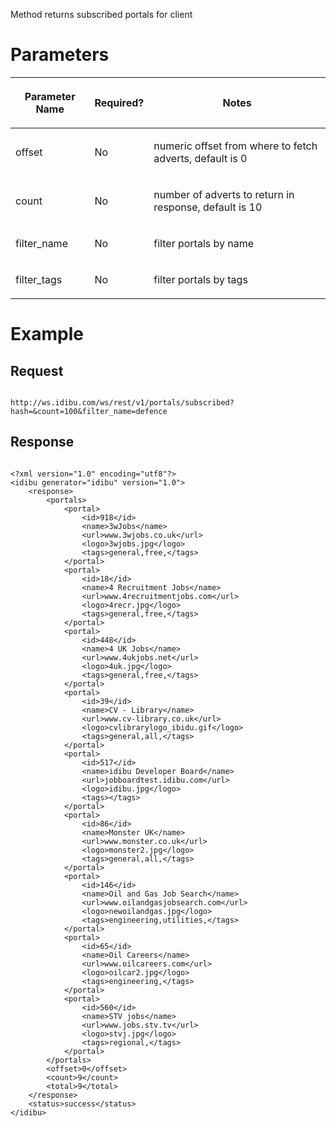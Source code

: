 <p>Method returns subscribed portals for client</p>
<h1>
	Parameters</h1>
<table cellpadding="2" cellspacing="0" class="t1" width="1084.0">
	<thead>
		<tr>
			<th class="td1" scope="col" valign="middle">
				<p class="p1"><b>Parameter Name</b></p>
			</th>
			<th class="td2" scope="col" valign="middle">
				<p class="p1"><b>Required?</b></p>
			</th>
			<th class="td3" scope="col" valign="middle">
				<p class="p1"><b>Notes</b></p>
			</th>
		</tr>
	</thead>
	<tbody>
		<tr>
			<td class="td1" valign="middle">
				<p class="p2">offset</p>
			</td>
			<td class="td2" valign="middle">
				<p class="p2">No</p>
			</td>
			<td class="td3" valign="middle">
				<p class="p2">numeric offset from where to fetch adverts, default is 0</p>
			</td>
		</tr>
		<tr>
			<td class="td1" valign="middle">
				<p class="p2">count</p>
			</td>
			<td class="td2" valign="middle">
				<p class="p2">No</p>
			</td>
			<td class="td3" valign="middle">
				<p class="p2">number of adverts to return in response, default is 10</p>
			</td>
		</tr>
		<tr>
			<td class="td1" valign="middle">
				<p class="p2">filter_name</p>
			</td>
			<td class="td2" valign="middle">
				<p class="p2">No</p>
			</td>
			<td class="td3" valign="middle">
				<p class="p2">filter portals by name</p>
			</td>
		</tr>
		<tr>
			<td class="td1" valign="middle">
				<p class="p2">filter_tags</p>
			</td>
			<td class="td2" valign="middle">
				<p class="p2">No</p>
			</td>
			<td class="td3" valign="middle">
				<p class="p2">filter portals by tags</p>
			</td>
		</tr>
	</tbody>
</table>
<h1>
	Example</h1>
<h2>
	Request</h2>
<pre>
<code>
http://ws.idibu.com/ws/rest/v1/portals/subscribed?hash=<your hash>&count=100&filter_name=defence
</code></pre>
<h2>
	Response</h2>
<pre>
<code type="xml">
&lt;?xml version=&quot;1.0&quot; encoding=&quot;utf8&quot;?&gt;
&lt;idibu generator=&quot;idibu&quot; version=&quot;1.0&quot;&gt;
    &lt;response&gt;
        &lt;portals&gt;
            &lt;portal&gt;
                &lt;id&gt;918&lt;/id&gt;
                &lt;name&gt;3wJobs&lt;/name&gt;
                &lt;url&gt;www.3wjobs.co.uk&lt;/url&gt;
                &lt;logo&gt;3wjobs.jpg&lt;/logo&gt;
                &lt;tags&gt;general,free,&lt;/tags&gt;
            &lt;/portal&gt;
            &lt;portal&gt;
                &lt;id&gt;18&lt;/id&gt;
                &lt;name&gt;4 Recruitment Jobs&lt;/name&gt;
                &lt;url&gt;www.4recruitmentjobs.com&lt;/url&gt;
                &lt;logo&gt;4recr.jpg&lt;/logo&gt;
                &lt;tags&gt;general,free,&lt;/tags&gt;
            &lt;/portal&gt;
            &lt;portal&gt;
                &lt;id&gt;448&lt;/id&gt;
                &lt;name&gt;4 UK Jobs&lt;/name&gt;
                &lt;url&gt;www.4ukjobs.net&lt;/url&gt;
                &lt;logo&gt;4uk.jpg&lt;/logo&gt;
                &lt;tags&gt;general,free,&lt;/tags&gt;
            &lt;/portal&gt;
            &lt;portal&gt;
                &lt;id&gt;39&lt;/id&gt;
                &lt;name&gt;CV - Library&lt;/name&gt;
                &lt;url&gt;www.cv-library.co.uk&lt;/url&gt;
                &lt;logo&gt;cvlibrarylogo_ibidu.gif&lt;/logo&gt;
                &lt;tags&gt;general,all,&lt;/tags&gt;
            &lt;/portal&gt;
            &lt;portal&gt;
                &lt;id&gt;517&lt;/id&gt;
                &lt;name&gt;idibu Developer Board&lt;/name&gt;
                &lt;url&gt;jobboardtest.idibu.com&lt;/url&gt;
                &lt;logo&gt;idibu.jpg&lt;/logo&gt;
                &lt;tags&gt;&lt;/tags&gt;
            &lt;/portal&gt;
            &lt;portal&gt;
                &lt;id&gt;86&lt;/id&gt;
                &lt;name&gt;Monster UK&lt;/name&gt;
                &lt;url&gt;www.monster.co.uk&lt;/url&gt;
                &lt;logo&gt;monster2.jpg&lt;/logo&gt;
                &lt;tags&gt;general,all,&lt;/tags&gt;
            &lt;/portal&gt;
            &lt;portal&gt;
                &lt;id&gt;146&lt;/id&gt;
                &lt;name&gt;Oil and Gas Job Search&lt;/name&gt;
                &lt;url&gt;www.oilandgasjobsearch.com&lt;/url&gt;
                &lt;logo&gt;newoilandgas.jpg&lt;/logo&gt;
                &lt;tags&gt;engineering,utilities,&lt;/tags&gt;
            &lt;/portal&gt;
            &lt;portal&gt;
                &lt;id&gt;65&lt;/id&gt;
                &lt;name&gt;Oil Careers&lt;/name&gt;
                &lt;url&gt;www.oilcareers.com&lt;/url&gt;
                &lt;logo&gt;oilcar2.jpg&lt;/logo&gt;
                &lt;tags&gt;engineering,&lt;/tags&gt;
            &lt;/portal&gt;
            &lt;portal&gt;
                &lt;id&gt;560&lt;/id&gt;
                &lt;name&gt;STV jobs&lt;/name&gt;
                &lt;url&gt;www.jobs.stv.tv&lt;/url&gt;
                &lt;logo&gt;stvj.jpg&lt;/logo&gt;
                &lt;tags&gt;regional,&lt;/tags&gt;
            &lt;/portal&gt;
        &lt;/portals&gt;
        &lt;offset&gt;0&lt;/offset&gt;
        &lt;count&gt;9&lt;/count&gt;
        &lt;total&gt;9&lt;/total&gt;
    &lt;/response&gt;
    &lt;status&gt;success&lt;/status&gt;
&lt;/idibu&gt;
</code></pre>
